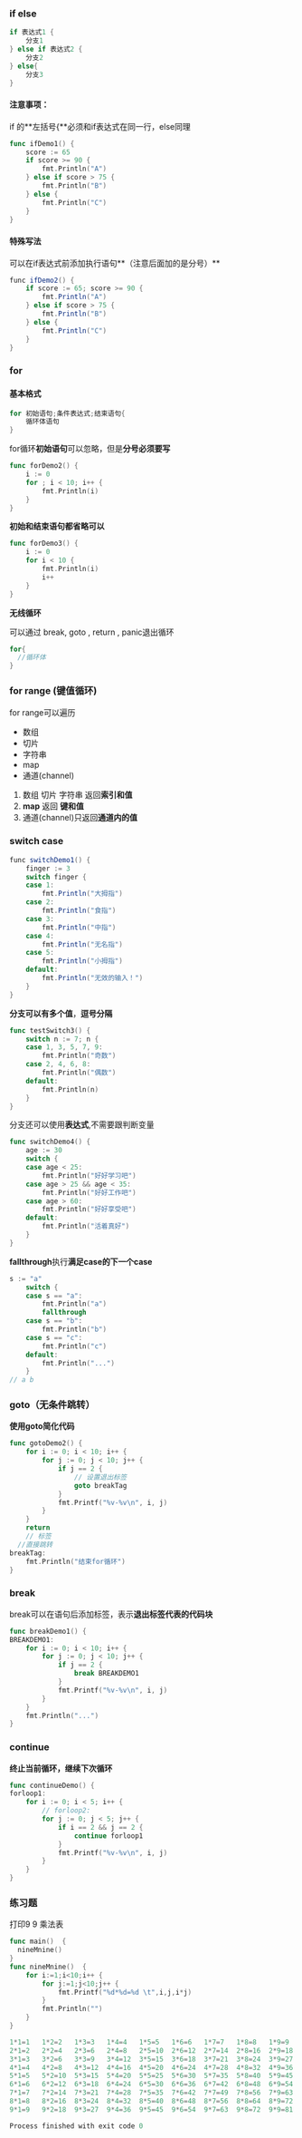 ### if else

~~~go
if 表达式1 {
    分支1
} else if 表达式2 {
    分支2
} else{
    分支3
}
~~~

#### 注意事项：

if 的**左括号{**必须和if表达式在同一行，else同理

~~~go
func ifDemo1() {
	score := 65
	if score >= 90 {
		fmt.Println("A")
	} else if score > 75 {
		fmt.Println("B")
	} else {
		fmt.Println("C")
	}
}
~~~

#### 特殊写法

可以在if表达式前添加执行语句**（注意后面加的是分号）**

~~~java
func ifDemo2() {
	if score := 65; score >= 90 {
		fmt.Println("A")
	} else if score > 75 {
		fmt.Println("B")
	} else {
		fmt.Println("C")
	}
}
~~~

### for

#### 基本格式

~~~go
for 初始语句;条件表达式;结束语句{
    循环体语句
}
~~~

for循环**初始语句**可以忽略，但是**分号必须要写**

~~~go
func forDemo2() {
	i := 0
	for ; i < 10; i++ {
		fmt.Println(i)
	}
}
~~~

**初始和结束语句都省略可以**

~~~go
func forDemo3() {
	i := 0
	for i < 10 {
		fmt.Println(i)
		i++
	}
}
~~~

**无线循环**

可以通过 break, goto , return , panic退出循环

~~~go
for{
  //循环体
}
~~~

### for range (键值循环)

for range可以遍历

- 数组
- 切片
- 字符串
- map
- 通道(channel)

1. 数组 切片 字符串 返回**索引和值**
2. **map**  返回 **键和值**
3. 通道(channel)只返回**通道内的值**

### switch case

~~~java
func switchDemo1() {
	finger := 3
	switch finger {
	case 1:
		fmt.Println("大拇指")
	case 2:
		fmt.Println("食指")
	case 3:
		fmt.Println("中指")
	case 4:
		fmt.Println("无名指")
	case 5:
		fmt.Println("小拇指")
	default:
		fmt.Println("无效的输入！")
	}
}
~~~

**分支可以有多个值**，**逗号分隔**

~~~go
func testSwitch3() {
	switch n := 7; n {
	case 1, 3, 5, 7, 9:
		fmt.Println("奇数")
	case 2, 4, 6, 8:
		fmt.Println("偶数")
	default:
		fmt.Println(n)
	}
}
~~~

分支还可以使用**表达式**,不需要跟判断变量

~~~go
func switchDemo4() {
	age := 30
	switch {
	case age < 25:
		fmt.Println("好好学习吧")
	case age > 25 && age < 35:
		fmt.Println("好好工作吧")
	case age > 60:
		fmt.Println("好好享受吧")
	default:
		fmt.Println("活着真好")
	}
}
~~~

**fallthrough**执行**满足case的下一个case**

~~~go
s := "a"
	switch {
	case s == "a":
		fmt.Println("a")
		fallthrough
	case s == "b":
		fmt.Println("b")
	case s == "c":
		fmt.Println("c")
	default:
		fmt.Println("...")
	} 
// a b
~~~

### goto（无条件跳转）

**使用goto简化代码**

~~~go
func gotoDemo2() {
	for i := 0; i < 10; i++ {
		for j := 0; j < 10; j++ {
			if j == 2 {
				// 设置退出标签
				goto breakTag
			}
			fmt.Printf("%v-%v\n", i, j)
		}
	}
	return
	// 标签
  //直接跳转
breakTag:
	fmt.Println("结束for循环")
}
~~~

### break

break可以在语句后添加标签，表示**退出标签代表的代码块**

~~~go
func breakDemo1() {
BREAKDEMO1:
	for i := 0; i < 10; i++ {
		for j := 0; j < 10; j++ {
			if j == 2 {
				break BREAKDEMO1
			}
			fmt.Printf("%v-%v\n", i, j)
		}
	}
	fmt.Println("...")
}
~~~

### continue

**终止当前循环，继续下次循环**

~~~go
func continueDemo() {
forloop1:
	for i := 0; i < 5; i++ {
		// forloop2:
		for j := 0; j < 5; j++ {
			if i == 2 && j == 2 {
				continue forloop1
			}
			fmt.Printf("%v-%v\n", i, j)
		}
	}
}
~~~

### 练习题 

打印9 9 乘法表

~~~go
func main()  {
  nineMnine()
}
func nineMnine()  {
	for i:=1;i<10;i++ {
		for j:=1;j<10;j++ {
			fmt.Printf("%d*%d=%d \t",i,j,i*j)
		}
		fmt.Println("")
	}
}
~~~

~~~go
1*1=1 	1*2=2 	1*3=3 	1*4=4 	1*5=5 	1*6=6 	1*7=7 	1*8=8 	1*9=9 	
2*1=2 	2*2=4 	2*3=6 	2*4=8 	2*5=10 	2*6=12 	2*7=14 	2*8=16 	2*9=18 	
3*1=3 	3*2=6 	3*3=9 	3*4=12 	3*5=15 	3*6=18 	3*7=21 	3*8=24 	3*9=27 	
4*1=4 	4*2=8 	4*3=12 	4*4=16 	4*5=20 	4*6=24 	4*7=28 	4*8=32 	4*9=36 	
5*1=5 	5*2=10 	5*3=15 	5*4=20 	5*5=25 	5*6=30 	5*7=35 	5*8=40 	5*9=45 	
6*1=6 	6*2=12 	6*3=18 	6*4=24 	6*5=30 	6*6=36 	6*7=42 	6*8=48 	6*9=54 	
7*1=7 	7*2=14 	7*3=21 	7*4=28 	7*5=35 	7*6=42 	7*7=49 	7*8=56 	7*9=63 	
8*1=8 	8*2=16 	8*3=24 	8*4=32 	8*5=40 	8*6=48 	8*7=56 	8*8=64 	8*9=72 	
9*1=9 	9*2=18 	9*3=27 	9*4=36 	9*5=45 	9*6=54 	9*7=63 	9*8=72 	9*9=81 	

Process finished with exit code 0

~~~

